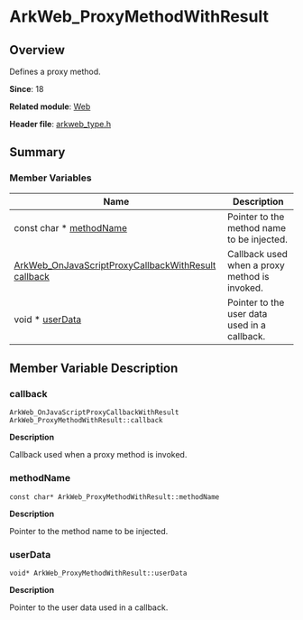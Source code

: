 # ArkWeb_ProxyMethodWithResult


## Overview

Defines a proxy method.

**Since**: 18

**Related module**: [Web](_web.md)

**Header file**: [arkweb_type.h](arkweb__type_8h.md)

## Summary


### Member Variables

| Name| Description| 
| -------- | -------- |
| const char \* [methodName](#methodname) | Pointer to the method name to be injected. | 
| [ArkWeb_OnJavaScriptProxyCallbackWithResult](_web.md#arkweb_onjavascriptproxycallbackwithresult) [callback](#callback) | Callback used when a proxy method is invoked. | 
| void \* [userData](#userdata) | Pointer to the user data used in a callback. | 


## Member Variable Description


### callback

```
ArkWeb_OnJavaScriptProxyCallbackWithResult ArkWeb_ProxyMethodWithResult::callback
```
**Description**

Callback used when a proxy method is invoked.


### methodName

```
const char* ArkWeb_ProxyMethodWithResult::methodName
```
**Description**

Pointer to the method name to be injected.


### userData

```
void* ArkWeb_ProxyMethodWithResult::userData
```
**Description**

Pointer to the user data used in a callback.
